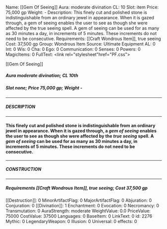 Name: [[Gem Of Seeing]]
Aura: moderate divination
CL: 10
Slot: item
Price: 75,000 gp
Weight: -
Description: This finely cut and polished stone is indistinguishable from an ordinary jewel in appearance. When it is gazed through, a gem of seeing enables the user to see as though she were affected by the true seeing spell. A gem of seeing can be used for as many as 30 minutes a day, in increments of 5 minutes. These increments do not need to be consecutive.
Requirements: [[Craft Wondrous Item]], true seeing
Cost: 37,500 gp
Group: Wondrous Item
Source: Ultimate Equipment
AL: 0
Int: 0
Wis: 0
Cha: 0
Ego: 0
Communication: 0
Senses: 0
Powers: 0
MagicItems: 0
FullText: <link rel="stylesheet"href="PF.css"><div class="heading"><p class="alignleft">[[Gem Of Seeing]]</p><div style="clear: both;"></div></div><div><h5><b>Aura </b>moderate divination; <b>CL </b>10th</h5><h5><b>Slot </b>none; <b>Price </b>75,000 gp; <b>Weight </b>-</h5></div><hr/><div><h5><b>DESCRIPTION</b></h5></div><hr/><div><h4><p>This finely cut and polished stone is indistinguishable from an ordinary jewel in appearance. When it is gazed through, a <i>gem of seeing</i> enables the user to see as though she were affected by the <i>true seeing</i> spell. A <i>gem of seeing</i> can be used for as many as 30 minutes a day, in increments of 5 minutes. These increments do not need to be consecutive.</p></h4></div><hr/><div><h5><b>CONSTRUCTION</b></h5></div><hr/><div><h5><b>Requirements </b>[[Craft Wondrous Item]], <i>true seeing</i>; <b>Cost </b>37,500 gp</h5></div>
[[Destruction]]: 0
MinorArtifactFlag: 0
MajorArtifactFlag: 0
Abjuration: 0
Conjuration: 0
[[Divination]]: 1
Enchantment: 0
Evocation: 0
Necromancy: 0
Transmutation: 0
AuraStrength: moderate
WeightValue: 0.0
PriceValue: 75000
CostValue: 37500
Languages: 0
BaseItem: 0
LinkText: 0
id: 2276
Mythic: 0
LegendaryWeapon: 0
Illusion: 0
Universal: 0
effects: 0

